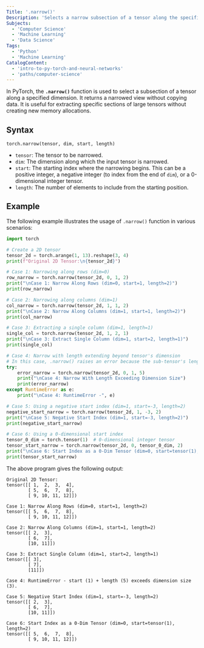 ```yaml
---
Title: '.narrow()'
Description: 'Selects a narrow subsection of a tensor along the specified dimension.'
Subjects:
  - 'Computer Science'
  - 'Machine Learning'
  - 'Data Science'
Tags:
  - 'Python'
  - 'Machine Learning'
CatalogContent:
  - 'intro-to-py-torch-and-neural-networks'
  - 'paths/computer-science'
---
```


In PyTorch, the **`.narrow()`** function is used to select a subsection of a tensor along a specified dimension. It returns a narrowed view without copying data. It is useful for extracting specific sections of large tensors without creating new memory allocations.

## Syntax

```pseudo
torch.narrow(tensor, dim, start, length)
```

- `tensor`: The tensor to be narrowed.
- `dim`: The dimension along which the input tensor is narrowed.
- `start`: The starting index where the narrowing begins. This can be a positive integer, a negative integer (to index from the end of `dim`), or a 0-dimensional integer tensor.
- `length`: The number of elements to include from the starting position.

## Example

The following example illustrates the usage of `.narrow()` function in various scenarios:

```py
import torch

# Create a 2D tensor
tensor_2d = torch.arange(1, 13).reshape(3, 4)
print(f"Original 2D Tensor:\n{tensor_2d}")

# Case 1: Narrowing along rows (dim=0)
row_narrow = torch.narrow(tensor_2d, 0, 1, 2)
print("\nCase 1: Narrow Along Rows (dim=0, start=1, length=2)")
print(row_narrow)

# Case 2: Narrowing along columns (dim=1)
col_narrow = torch.narrow(tensor_2d, 1, 1, 2)
print("\nCase 2: Narrow Along Columns (dim=1, start=1, length=2)")
print(col_narrow)

# Case 3: Extracting a single column (dim=1, length=1)
single_col = torch.narrow(tensor_2d, 1, 2, 1)
print("\nCase 3: Extract Single Column (dim=1, start=2, length=1)")
print(single_col)

# Case 4: Narrow with length extending beyond tensor's dimension
# In this case, .narrow() raises an error because the sub-tensor's length exceeds the tensor's dimension
try:
    error_narrow = torch.narrow(tensor_2d, 0, 1, 5)
    print("\nCase 4: Narrow With Length Exceeding Dimension Size")
    print(error_narrow)
except RuntimeError as e:
    print("\nCase 4: RuntimeError -", e)

# Case 5: Using a negative start index (dim=1, start=-3, length=2)
negative_start_narrow = torch.narrow(tensor_2d, 1, -3, 2)
print("\nCase 5: Negative Start Index (dim=1, start=-3, length=2)")
print(negative_start_narrow)

# Case 6: Using a 0-dimensional start index
tensor_0_dim = torch.tensor(1)  # 0-dimensional integer tensor
tensor_start_narrow = torch.narrow(tensor_2d, 0, tensor_0_dim, 2)
print("\nCase 6: Start Index as a 0-Dim Tensor (dim=0, start=tensor(1), length=2)")
print(tensor_start_narrow)
```

The above program gives the following output:

```shell
Original 2D Tensor:
tensor([[ 1,  2,  3,  4],
        [ 5,  6,  7,  8],
        [ 9, 10, 11, 12]])

Case 1: Narrow Along Rows (dim=0, start=1, length=2)
tensor([[ 5,  6,  7,  8],
        [ 9, 10, 11, 12]])

Case 2: Narrow Along Columns (dim=1, start=1, length=2)
tensor([[ 2,  3],
        [ 6,  7],
        [10, 11]])

Case 3: Extract Single Column (dim=1, start=2, length=1)
tensor([[ 3],
        [ 7],
        [11]])

Case 4: RuntimeError - start (1) + length (5) exceeds dimension size (3).

Case 5: Negative Start Index (dim=1, start=-3, length=2)
tensor([[ 2,  3],
        [ 6,  7],
        [10, 11]])

Case 6: Start Index as a 0-Dim Tensor (dim=0, start=tensor(1), length=2)
tensor([[ 5,  6,  7,  8],
        [ 9, 10, 11, 12]])
```
